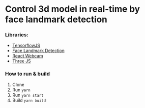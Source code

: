 # Control 3d model in real-time by face landmark detection

### Libraries:

- [TensorflowJS](https://www.npmjs.com/package/@tensorflow/tfjs)
- [Face Landmark Detection](https://www.npmjs.com/package/@tensorflow-models/face-landmarks-detection)
- [React Webcam](https://www.npmjs.com/package/react-webcam)
- [Three JS](https://threejs.org/)

### How to run & build
1. Clone
2. Run `yarn`
3. Run `yarn start`
4. Build `yarn build`

